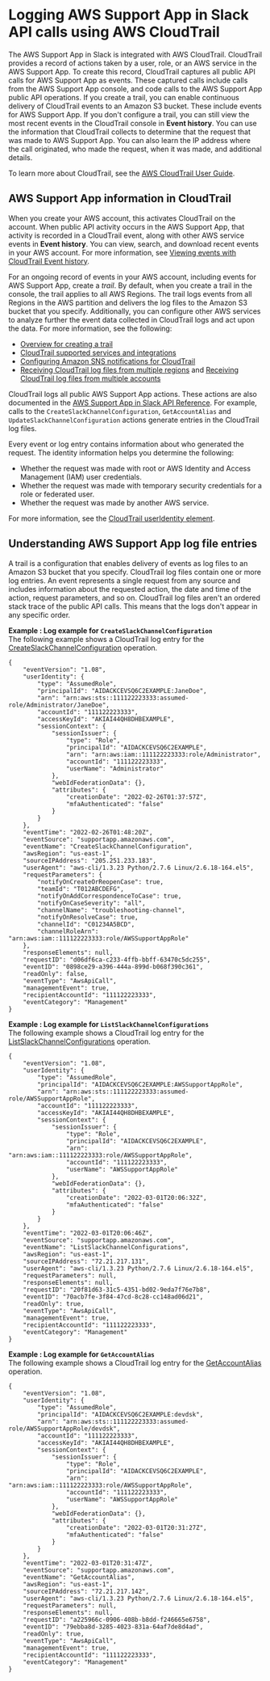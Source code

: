 # Logging AWS Support App in Slack API calls using AWS CloudTrail<a name="logging-using-cloudtrail-support-app"></a>

The AWS Support App in Slack is integrated with AWS CloudTrail\. CloudTrail provides a record of actions taken by a user, role, or an AWS service in the AWS Support App\. To create this record, CloudTrail captures all public API calls for AWS Support App as events\. These captured calls include calls from the AWS Support App console, and code calls to the AWS Support App public API operations\. If you create a trail, you can enable continuous delivery of CloudTrail events to an Amazon S3 bucket\. These include events for AWS Support App\. If you don't configure a trail, you can still view the most recent events in the CloudTrail console in **Event history**\. You can use the information that CloudTrail collects to determine that the request that was made to AWS Support App\. You can also learn the IP address where the call originated, who made the request, when it was made, and additional details\.

To learn more about CloudTrail, see the [AWS CloudTrail User Guide](https://docs.aws.amazon.com/awscloudtrail/latest/userguide/cloudtrail-user-guide.html)\.

## AWS Support App information in CloudTrail<a name="service-name-info-in-cloudtrail-support-app"></a>

When you create your AWS account, this activates CloudTrail on the account\. When public API activity occurs in the AWS Support App, that activity is recorded in a CloudTrail event, along with other AWS service events in **Event history**\. You can view, search, and download recent events in your AWS account\. For more information, see [Viewing events with CloudTrail Event history](https://docs.aws.amazon.com/awscloudtrail/latest/userguide/view-cloudtrail-events.html)\.

For an ongoing record of events in your AWS account, including events for AWS Support App, create a *trail*\. By default, when you create a trail in the console, the trail applies to all AWS Regions\. The trail logs events from all Regions in the AWS partition and delivers the log files to the Amazon S3 bucket that you specify\. Additionally, you can configure other AWS services to analyze further the event data collected in CloudTrail logs and act upon the data\. For more information, see the following:
+ [Overview for creating a trail](https://docs.aws.amazon.com/awscloudtrail/latest/userguide/cloudtrail-create-and-update-a-trail.html)
+ [CloudTrail supported services and integrations](https://docs.aws.amazon.com/awscloudtrail/latest/userguide/cloudtrail-aws-service-specific-topics.html)
+ [Configuring Amazon SNS notifications for CloudTrail](https://docs.aws.amazon.com/awscloudtrail/latest/userguide/configure-sns-notifications-for-cloudtrail.html)
+ [Receiving CloudTrail log files from multiple regions](https://docs.aws.amazon.com/awscloudtrail/latest/userguide/receive-cloudtrail-log-files-from-multiple-regions.html) and [Receiving CloudTrail log files from multiple accounts](https://docs.aws.amazon.com/awscloudtrail/latest/userguide/cloudtrail-receive-logs-from-multiple-accounts.html)

CloudTrail logs all public AWS Support App actions\. These actions are also documented in the [AWS Support App in Slack API Reference](https://docs.aws.amazon.com/supportapp/latest/APIReference/Welcome.html)\. For example, calls to the `CreateSlackChannelConfiguration`, `GetAccountAlias` and `UpdateSlackChannelConfiguration` actions generate entries in the CloudTrail log files\.

Every event or log entry contains information about who generated the request\. The identity information helps you determine the following:
+ Whether the request was made with root or AWS Identity and Access Management \(IAM\) user credentials\.
+ Whether the request was made with temporary security credentials for a role or federated user\.
+ Whether the request was made by another AWS service\.

For more information, see the [CloudTrail userIdentity element](https://docs.aws.amazon.com/awscloudtrail/latest/userguide/cloudtrail-event-reference-user-identity.html)\.

## Understanding AWS Support App log file entries<a name="understanding-service-name-entries-support-app"></a>

A trail is a configuration that enables delivery of events as log files to an Amazon S3 bucket that you specify\. CloudTrail log files contain one or more log entries\. An event represents a single request from any source and includes information about the requested action, the date and time of the action, request parameters, and so on\. CloudTrail log files aren't an ordered stack trace of the public API calls\. This means that the logs don't appear in any specific order\. 

**Example : Log example for `CreateSlackChannelConfiguration`**  
The following example shows a CloudTrail log entry for the [CreateSlackChannelConfiguration](https://docs.aws.amazon.com/supportapp/latest/APIReference/API_CreateSlackChannelConfiguration.html) operation\.  

```
{
    "eventVersion": "1.08",
    "userIdentity": {
        "type": "AssumedRole",
        "principalId": "AIDACKCEVSQ6C2EXAMPLE:JaneDoe",
        "arn": "arn:aws:sts::111122223333:assumed-role/Administrator/JaneDoe",
        "accountId": "111122223333",
        "accessKeyId": "AKIAI44QH8DHBEXAMPLE",
        "sessionContext": {
            "sessionIssuer": {
                "type": "Role",
                "principalId": "AIDACKCEVSQ6C2EXAMPLE",
                "arn": "arn:aws:iam::111122223333:role/Administrator",
                "accountId": "111122223333",
                "userName": "Administrator"
            },
            "webIdFederationData": {},
            "attributes": {
                "creationDate": "2022-02-26T01:37:57Z",
                "mfaAuthenticated": "false"
            }
        }
    },
    "eventTime": "2022-02-26T01:48:20Z",
    "eventSource": "supportapp.amazonaws.com",
    "eventName": "CreateSlackChannelConfiguration",
    "awsRegion": "us-east-1",
    "sourceIPAddress": "205.251.233.183",
    "userAgent": "aws-cli/1.3.23 Python/2.7.6 Linux/2.6.18-164.el5",
    "requestParameters": {
        "notifyOnCreateOrReopenCase": true,
        "teamId": "T012ABCDEFG",
        "notifyOnAddCorrespondenceToCase": true,
        "notifyOnCaseSeverity": "all",
        "channelName": "troubleshooting-channel",
        "notifyOnResolveCase": true,
        "channelId": "C01234A5BCD",
        "channelRoleArn": "arn:aws:iam::111122223333:role/AWSSupportAppRole"
    },
    "responseElements": null,
    "requestID": "d06df6ca-c233-4ffb-bbff-63470c5dc255",
    "eventID": "0898ce29-a396-444a-899d-b068f390c361",
    "readOnly": false,
    "eventType": "AwsApiCall",
    "managementEvent": true,
    "recipientAccountId": "111122223333",
    "eventCategory": "Management"
}
```

**Example : Log example for `ListSlackChannelConfigurations`**  
The following example shows a CloudTrail log entry for the [ListSlackChannelConfigurations](https://docs.aws.amazon.com/supportapp/latest/APIReference/API_ListSlackChannelConfigurations.html) operation\.  

```
{
    "eventVersion": "1.08",
    "userIdentity": {
        "type": "AssumedRole",
        "principalId": "AIDACKCEVSQ6C2EXAMPLE:AWSSupportAppRole",
        "arn": "arn:aws:sts::111122223333:assumed-role/AWSSupportAppRole",
        "accountId": "111122223333",
        "accessKeyId": "AKIAI44QH8DHBEXAMPLE",
        "sessionContext": {
            "sessionIssuer": {
                "type": "Role",
                "principalId": "AIDACKCEVSQ6C2EXAMPLE",
                "arn": "arn:aws:iam::111122223333:role/AWSSupportAppRole",
                "accountId": "111122223333",
                "userName": "AWSSupportAppRole"
            },
            "webIdFederationData": {},
            "attributes": {
                "creationDate": "2022-03-01T20:06:32Z",
                "mfaAuthenticated": "false"
            }
        }
    },
    "eventTime": "2022-03-01T20:06:46Z",
    "eventSource": "supportapp.amazonaws.com",
    "eventName": "ListSlackChannelConfigurations",
    "awsRegion": "us-east-1",
    "sourceIPAddress": "72.21.217.131",
    "userAgent": "aws-cli/1.3.23 Python/2.7.6 Linux/2.6.18-164.el5",
    "requestParameters": null,
    "responseElements": null,
    "requestID": "20f81d63-31c5-4351-bd02-9eda7f76e7b8",
    "eventID": "70acb7fe-3f84-47cd-8c28-cc148ad06d21",
    "readOnly": true,
    "eventType": "AwsApiCall",
    "managementEvent": true,
    "recipientAccountId": "111122223333",
    "eventCategory": "Management"
}
```

**Example : Log example for `GetAccountAlias`**  
The following example shows a CloudTrail log entry for the [GetAccountAlias](https://docs.aws.amazon.com/supportapp/latest/APIReference/API_GetAccountAlias.html) operation\.  

```
{
    "eventVersion": "1.08",
    "userIdentity": {
        "type": "AssumedRole",
        "principalId": "AIDACKCEVSQ6C2EXAMPLE:devdsk",
        "arn": "arn:aws:sts::111122223333:assumed-role/AWSSupportAppRole/devdsk",
        "accountId": "111122223333",
        "accessKeyId": "AKIAI44QH8DHBEXAMPLE",
        "sessionContext": {
            "sessionIssuer": {
                "type": "Role",
                "principalId": "AIDACKCEVSQ6C2EXAMPLE",
                "arn": "arn:aws:iam::111122223333:role/AWSSupportAppRole",
                "accountId": "111122223333",
                "userName": "AWSSupportAppRole"
            },
            "webIdFederationData": {},
            "attributes": {
                "creationDate": "2022-03-01T20:31:27Z",
                "mfaAuthenticated": "false"
            }
        }
    },
    "eventTime": "2022-03-01T20:31:47Z",
    "eventSource": "supportapp.amazonaws.com",
    "eventName": "GetAccountAlias",
    "awsRegion": "us-east-1",
    "sourceIPAddress": "72.21.217.142",
    "userAgent": "aws-cli/1.3.23 Python/2.7.6 Linux/2.6.18-164.el5",
    "requestParameters": null,
    "responseElements": null,
    "requestID": "a225966c-0906-408b-b8dd-f246665e6758",
    "eventID": "79ebba8d-3285-4023-831a-64af7de8d4ad",
    "readOnly": true,
    "eventType": "AwsApiCall",
    "managementEvent": true,
    "recipientAccountId": "111122223333",
    "eventCategory": "Management"
}
```